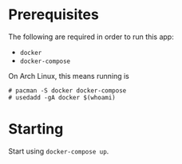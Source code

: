 # Prerequisites

The following are required in order to run this app:
* `docker`
* `docker-compose`

On Arch Linux, this means running is
```
# pacman -S docker docker-compose
# usedadd -gA docker $(whoami)
```

# Starting

Start using `docker-compose up`.